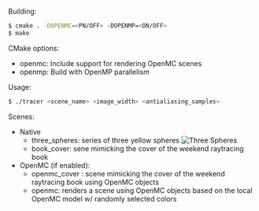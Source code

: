 Building:

```bash
$ cmake . -DOPENMC=<PN/OFF> -DOPENMP=<ON/OFF>
$ make
```

CMake options:

  - openmc: Include support for rendering OpenMC scenes
  - openmp: Build with OpenMP parallelism

Usage:

```bash
$ ./tracer <scene_name> <image_width> <antialiasing_samples>
```

Scenes:

  - Native
    - three_spheres: series of three yellow spheres
    ![Three Spheres](https://github.com/pshriwise/openmc_render/blob/master/images/three_spheres.ppm)
    - book_cover: sene mimicking the cover of the weekend raytracing book
  - OpenMC (if enabled):
    - openmc_cover : scene mimicking the cover of the weekend raytracing book using OpenMC objects
    - openmc: renders a scene using OpenMC objects based on the local OpenMC model w/ randomly selected colors
